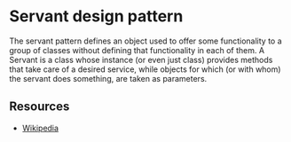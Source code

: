 # Servant design pattern

The servant pattern defines an object used to offer some functionality to a group of classes without defining that functionality in each of them. A Servant is a class whose instance (or even just class) provides methods that take care of a desired service, while objects for which (or with whom) the servant does something, are taken as parameters.

## Resources

- [Wikipedia](https://en.wikipedia.org/wiki/Servant_(design_pattern))
